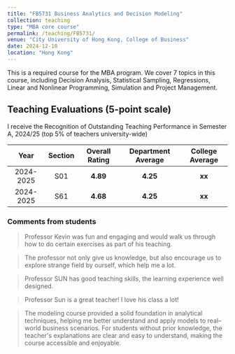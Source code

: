 ```yaml
---
title: "FB5731 Business Analytics and Decision Modeling"
collection: teaching
type: "MBA core course"
permalink: /teaching/FB5731/
venue: "City University of Hong Kong, College of Business"
date: 2024-12-10
location: "Hong Kong"
---
```


This is a required course for the MBA program. We cover 7 topics in this course, including Decision Analysis, Statistical Sampling, Regressions, Linear and Nonlinear Programming, Simulation and Project Management.


## Teaching Evaluations (5-point scale)
I receive the Recognition of Outstanding Teaching Performance in Semester A, 2024/25 (top 5% of teachers university-wide)

Year | Section | Overall Rating | Department Average | College Average 
:---: | :---: | :---: | :---: | :---:
2024-2025 | S01 | **4.89** | **4.25** | **xx**
2024-2025 | S61 | **4.68** | **4.25** | **xx**

### Comments from students
> Professor Kevin was fun and engaging and would walk us through how to do certain exercises as part of his teaching.

> The professor not only give us knowledge, but also encourage us to explore strange field by ourself, which help me a lot.
 
> Professor SUN has good teaching skills, the learning experience well designed.
 
> Professor Sun is a great teacher! I love his class a lot!

> The modeling course provided a solid foundation in analytical techniques, helping me better understand and apply models to real–
world business scenarios. For students without prior knowledge, the teacher's explanations are clear and easy to understand,
making the course accessible and enjoyable.
